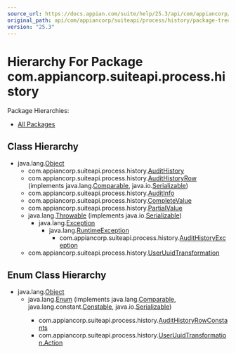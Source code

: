 ```yaml
---
source_url: https://docs.appian.com/suite/help/25.3/api/com/appiancorp/suiteapi/process/history/package-tree.html
original_path: api/com/appiancorp/suiteapi/process/history/package-tree.html
version: "25.3"
---
```


# Hierarchy For Package com.appiancorp.suiteapi.process.history

Package Hierarchies:

-   [All Packages](../../../../../overview-tree.html)

## Class Hierarchy

-   java.lang.[Object](https://docs.oracle.com/en/java/javase/17/docs/api/java.base/java/lang/Object.html "class or interface in java.lang")
    -   com.appiancorp.suiteapi.process.history.[AuditHistory](AuditHistory.html "class in com.appiancorp.suiteapi.process.history")
    -   com.appiancorp.suiteapi.process.history.[AuditHistoryRow](AuditHistoryRow.html "class in com.appiancorp.suiteapi.process.history") (implements java.lang.[Comparable](https://docs.oracle.com/en/java/javase/17/docs/api/java.base/java/lang/Comparable.html "class or interface in java.lang")<T>, java.io.[Serializable](https://docs.oracle.com/en/java/javase/17/docs/api/java.base/java/io/Serializable.html "class or interface in java.io"))
    -   com.appiancorp.suiteapi.process.history.[AuditInfo](AuditInfo.html "class in com.appiancorp.suiteapi.process.history")
    -   com.appiancorp.suiteapi.process.history.[CompleteValue](CompleteValue.html "class in com.appiancorp.suiteapi.process.history")
    -   com.appiancorp.suiteapi.process.history.[PartialValue](PartialValue.html "class in com.appiancorp.suiteapi.process.history")
    -   java.lang.[Throwable](https://docs.oracle.com/en/java/javase/17/docs/api/java.base/java/lang/Throwable.html "class or interface in java.lang") (implements java.io.[Serializable](https://docs.oracle.com/en/java/javase/17/docs/api/java.base/java/io/Serializable.html "class or interface in java.io"))
        -   java.lang.[Exception](https://docs.oracle.com/en/java/javase/17/docs/api/java.base/java/lang/Exception.html "class or interface in java.lang")
            -   java.lang.[RuntimeException](https://docs.oracle.com/en/java/javase/17/docs/api/java.base/java/lang/RuntimeException.html "class or interface in java.lang")
                -   com.appiancorp.suiteapi.process.history.[AuditHistoryException](AuditHistoryException.html "class in com.appiancorp.suiteapi.process.history")
    -   com.appiancorp.suiteapi.process.history.[UserUuidTransformation](UserUuidTransformation.html "class in com.appiancorp.suiteapi.process.history")

## Enum Class Hierarchy

-   java.lang.[Object](https://docs.oracle.com/en/java/javase/17/docs/api/java.base/java/lang/Object.html "class or interface in java.lang")
    -   java.lang.[Enum](https://docs.oracle.com/en/java/javase/17/docs/api/java.base/java/lang/Enum.html "class or interface in java.lang")<E> (implements java.lang.[Comparable](https://docs.oracle.com/en/java/javase/17/docs/api/java.base/java/lang/Comparable.html "class or interface in java.lang")<T>, java.lang.constant.[Constable](https://docs.oracle.com/en/java/javase/17/docs/api/java.base/java/lang/constant/Constable.html "class or interface in java.lang.constant"), java.io.[Serializable](https://docs.oracle.com/en/java/javase/17/docs/api/java.base/java/io/Serializable.html "class or interface in java.io"))
        -   com.appiancorp.suiteapi.process.history.[AuditHistoryRowConstants](AuditHistoryRowConstants.html "enum class in com.appiancorp.suiteapi.process.history")
        -   com.appiancorp.suiteapi.process.history.[UserUuidTransformation.Action](UserUuidTransformation.Action.html "enum class in com.appiancorp.suiteapi.process.history")